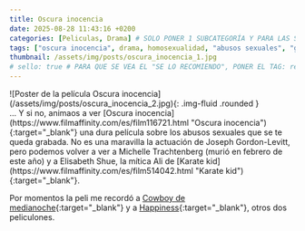 ```yaml
---
title: Oscura inocencia
date: 2025-08-28 11:43:16 +0200
categories: [Peliculas, Drama] # SOLO PONER 1 SUBCATEGORÍA Y PARA LAS SERIES PONER UN CARACTER INVISIBLE, COPIALO DE ENTRE LOS PARÉNTESIS (ㅤ), AL FINAL DE LA SUBCATEGORÍA, POR EJEMPLO [Series, "Thrillerㅤ"]
tags: ["oscura inocencia", drama, homosexualidad, "abusos sexuales", "gregg araki"]
thumbnail: /assets/img/posts/oscura_inocencia_1.jpg
# sello: true # PARA QUE SE VEA EL "SE LO RECOMIENDO", PONER EL TAG: recomendada
---
```


<div class="row mb-4">
  <div class="col-md-5" markdown="1">
![Poster de la película Oscura inocencia](/assets/img/posts/oscura_inocencia_2.jpg){: .img-fluid .rounded }
  </div>
  <div class="col-md-7" markdown="1">
... Y si no, animaos a ver [Oscura inocencia](https://www.filmaffinity.com/es/film116721.html "Oscura inocencia"){:target="_blank"} una dura película sobre los abusos sexuales que se te queda grabada. No es una maravilla la actuación de Joseph Gordon-Levitt, pero podemos volver a ver a Michelle Trachtenberg (murió en febrero de este año) y a Elisabeth Shue, la mítica Ali de [Karate kid](https://www.filmaffinity.com/es/film514042.html "Karate kid"){:target="_blank"}.

Por momentos la peli me recordó a [Cowboy de medianoche](https://www.filmaffinity.com/es/film906560.html "Cowboy de medianoche"){:target="_blank"} y a [Happiness](https://www.filmaffinity.com/es/film398445.html "Happiness"){:target="_blank"}, otros dos peliculones.
  </div>
</div>
